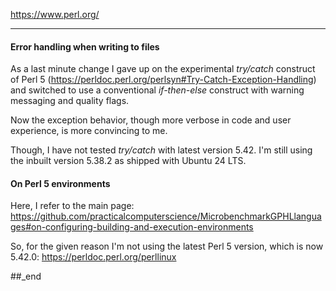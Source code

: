 https://www.perl.org/

---

#### Error handling when writing to files

As a last minute change I gave up on the experimental _try/catch_ construct of Perl 5 (https://perldoc.perl.org/perlsyn#Try-Catch-Exception-Handling) and switched to use a conventional _if-then-else_ construct with warning messaging and quality flags.

Now the exception behavior, though more verbose in code and user experience, is more convincing to me.

Though, I have not tested _try/catch_ with latest version 5.42. I'm still using the inbuilt version 5.38.2 as shipped with Ubuntu 24 LTS.

#### On Perl 5 environments

Here, I refer to the main page: https://github.com/practicalcomputerscience/MicrobenchmarkGPHLlanguages#on-configuring-building-and-execution-environments

So, for the given reason I'm not using the latest Perl 5 version, which is now 5.42.0: https://perldoc.perl.org/perllinux

##_end
